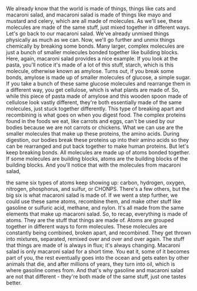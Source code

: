 
We already know that the world is made of things,
things like cats
and macaroni salad,
and macaroni salad is made of things
like mayo
and mustard
and celery,
which are all made of molecules.
As we&#39;ll see, these molecules
are made of the same stuff,
just mixed together in different ways.
Let&#39;s go back to our macaroni salad.
We&#39;ve already unmixed things physically
as much as we can.
Now, we&#39;ll go further and unmix things chemically
by breaking some bonds.
Many larger, complex molecules
are just a bunch of smaller molecules bonded together
like building blocks.
Here, again, macaroni salad provides a nice example.
If you look at the pasta,
you&#39;ll notice it&#39;s made of a lot of this stuff,
starch,
which is this molecule,
otherwise known as amylose.
Turns out, if you break some bonds,
amylose is made up of smaller molecules
of glucose, a simple sugar.
If you take a bunch of these same glucose molecules
and rearrange them in a different way,
you get cellulose,
which is what plants are made of.
So, while this piece of pasta made of amylose
and this wooden spoon made of cellulose
look vastly different,
they&#39;re both essentially made of the same molecules,
just stuck together differently.
This type of breaking apart and recombining
is what goes on when you digest food.
The complex proteins found in the foods we eat,
like carrots and eggs,
can&#39;t be used by our bodies
because we are not carrots or chickens.
What we can use are the smaller molecules
that make up these proteins,
the amino acids.
During digestion, our bodies break these proteins up
into their amino acids
so they can be rearranged and put back together
to make human proteins.
But let&#39;s keep breaking bonds.
All molecules are made up of atoms bonded together.
If some molecules are building blocks,
atoms are the building blocks
of the building blocks.
And you&#39;ll notice that with the molecules
from macaroni salad,

the same six types of atoms keep showing up:
carbon,
hydrogen,
oxygen,
nitrogen,
phosphorus,
and sulfur,
or CHONPS.
There&#39;s a few others,
but the big six is what macaroni salad is made of.
If we went a step further,
we could use these same atoms,
recombine them,
and make other stuff
like gasoline
or sulfuric acid,
methane,
and nylon.
It&#39;s all made from the same elements
that make up macaroni salad.
So, to recap,
everything is made of atoms.
They are the stuff that things are made of.
Atoms are grouped together in different ways
to form molecules.
These molecules are constantly being combined,
broken apart,
and recombined.
They get thrown into mixtures,
separated,
remixed
over and over and over again.
The stuff that things are made of
is always in flux;
it&#39;s always changing.
Macaroni salad is only macaroni salad for a short time.
You eat it,
some of it becomes part of you,
the rest eventually goes into the ocean
and gets eaten by other animals that die,
and after millions of years, they turn into oil,
which is where gasoline comes from.
And that&#39;s why gasoline and macaroni salad
are not that different -
they&#39;re both made of the same stuff,
just one tastes better.
